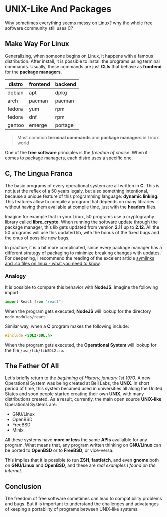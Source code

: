 # UNIX-Like And Packages

Why sometimes everything seems messy on Linux? why the whole free software community still uses C?

## Make Way For Linux

Generalizing, when someone begins on Linux, it happens with a famous distribution. After install, it
is possible to install the programs using terminal commands. Usually, these commands are just
**CLIs** that behave as **frontend** for the **package managers**.

| distro | frontend | backend |
| ------ | -------- | ------- |
| debian | apt      | dpkg    |
| arch   | pacman   | pacman  |
| fedora | yum      | rpm     |
| fedora | dnf      | rpm     |
| gentoo | emerge   | portage |

> Most common **terminal commands** and **package managers** in Linux world

One of the **free software** principles is the _freedom of choise_. When it comes to package
managers, each distro uses a specific one.

## C, The Lingua Franca

The basic programs of every operational system are all written in **C**. This is not just the reflex
of a 50 years legaly, but also something intentional, because a unique feature of this programming
language: **dynamic linking**. This features allow to compile a program that depends on many
libraries without having them avaliable at compile time, just with the **headers** files.

Imagine for example that in your Linux, 50 programs use a cryptography library called
**libre_crypto**. When running the software update through the package manager, this lib gets
updated from version **2.11** up to **2.12**. All the 50 programs will use this updated lib, with
the bonus of the fixed bugs and the onus of possible new bugs.

In practice, it is a bit more complicated, since every package manager has a different strategy of
packaging to minimize breaking changes with updates. For deepening, I recommend the reading of the
excelent article
[symlinks and .so files on linux - what you need to know](https://dmerej.info/blog/post/symlinks-and-so-files-on-linux/).

### Analogy

It is possible to compare this behavior with **NodeJS**. Imagine the following import:

```js
import React from "react";
```

When the program gets executed, **NodeJS** will lookup for the directory `node_modules/react`.

Similar way, when a **C** program makes the following include:

```c
#include <SDL2/SDL.h>
```

When the program gets executed, the **Operational System** will lookup for the file
`/usr/lib/libSDL2.so`.

## The Father Of All

Let's briefly return to the _beginning of History, january 1st 1970_. A new Operational System was
being created at Bell Labs, the **UNIX**. In short period of time, this system becamed used in
universities all along the United States and soon people started creating their own **UNIX**, with
many distributions created. As a result, currently, the main open source **UNIX-like** Operational
Systems are:

- GNU/Linux
- OpenBSD
- FreeBSD
- Minix

All these systems have **more or less** the same **APIs** avalialble for any program. What means
that, any program written thinking on **GNU/Linux** can be ported to **OpenBSD** or to **FreeBSD**,
or vice-versa.

This implies that it is possible to run **ZSH**, **fastfetch**, and even **gnome** both on
**GNU/Linux** and **OpenBSD**, and these are _real examples I found on the Internet_.

## Conclusion

The freedom of free software sometimes can lead to compatibility problems and bugs. But it is
important to understand the challenges and advatanges of keeping a portability of programs between
UNIX-like systems.
